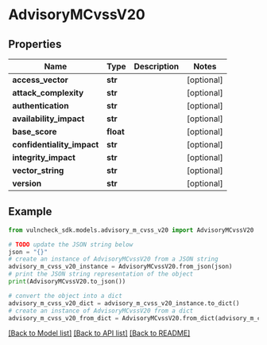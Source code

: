 # AdvisoryMCvssV20


## Properties

Name | Type | Description | Notes
------------ | ------------- | ------------- | -------------
**access_vector** | **str** |  | [optional] 
**attack_complexity** | **str** |  | [optional] 
**authentication** | **str** |  | [optional] 
**availability_impact** | **str** |  | [optional] 
**base_score** | **float** |  | [optional] 
**confidentiality_impact** | **str** |  | [optional] 
**integrity_impact** | **str** |  | [optional] 
**vector_string** | **str** |  | [optional] 
**version** | **str** |  | [optional] 

## Example

```python
from vulncheck_sdk.models.advisory_m_cvss_v20 import AdvisoryMCvssV20

# TODO update the JSON string below
json = "{}"
# create an instance of AdvisoryMCvssV20 from a JSON string
advisory_m_cvss_v20_instance = AdvisoryMCvssV20.from_json(json)
# print the JSON string representation of the object
print(AdvisoryMCvssV20.to_json())

# convert the object into a dict
advisory_m_cvss_v20_dict = advisory_m_cvss_v20_instance.to_dict()
# create an instance of AdvisoryMCvssV20 from a dict
advisory_m_cvss_v20_from_dict = AdvisoryMCvssV20.from_dict(advisory_m_cvss_v20_dict)
```
[[Back to Model list]](../README.md#documentation-for-models) [[Back to API list]](../README.md#documentation-for-api-endpoints) [[Back to README]](../README.md)


